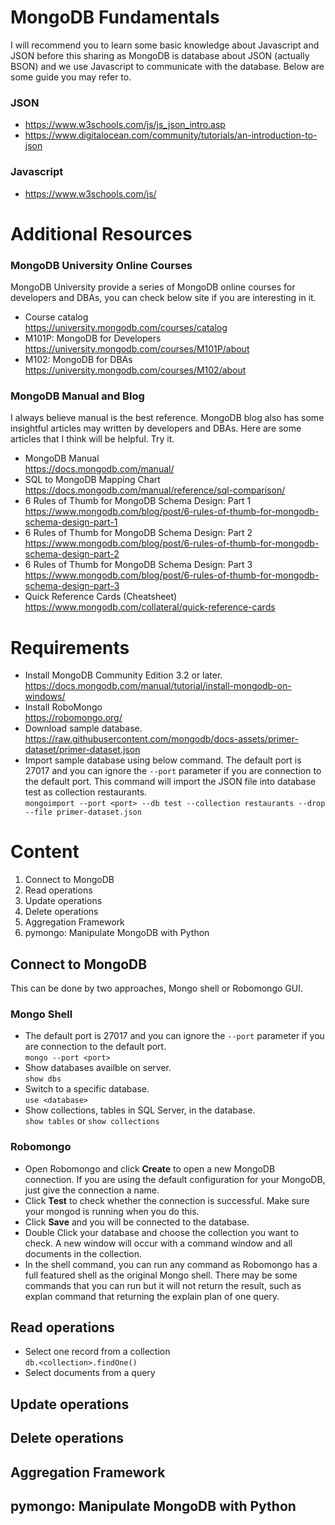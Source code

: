 # MongoDB Fundamentals

I will recommend you to learn some basic knowledge about Javascript and JSON before this sharing as MongoDB is database about JSON (actually BSON) and we use Javascript to communicate with the database. Below are some guide you may refer to.

### JSON
* https://www.w3schools.com/js/js_json_intro.asp
* https://www.digitalocean.com/community/tutorials/an-introduction-to-json

### Javascript
* https://www.w3schools.com/js/

# Additional Resources

### MongoDB University Online Courses
MongoDB University provide a series of MongoDB online courses for developers and DBAs, you can check below site if you are interesting in it.

* Course catalog
  <br>https://university.mongodb.com/courses/catalog
* M101P: MongoDB for Developers
  <br>https://university.mongodb.com/courses/M101P/about
* M102: MongoDB for DBAs
  <br>https://university.mongodb.com/courses/M102/about
  
### MongoDB Manual and Blog

I always believe manual is the best reference. MongoDB blog also has some insightful articles may written by developers and DBAs. Here are some articles that I think will be helpful. Try it.

* MongoDB Manual
  <br>https://docs.mongodb.com/manual/
* SQL to MongoDB Mapping Chart
  <br>https://docs.mongodb.com/manual/reference/sql-comparison/
* 6 Rules of Thumb for MongoDB Schema Design: Part 1
  <br>https://www.mongodb.com/blog/post/6-rules-of-thumb-for-mongodb-schema-design-part-1
* 6 Rules of Thumb for MongoDB Schema Design: Part 2
  <br>https://www.mongodb.com/blog/post/6-rules-of-thumb-for-mongodb-schema-design-part-2
* 6 Rules of Thumb for MongoDB Schema Design: Part 3
  <br>https://www.mongodb.com/blog/post/6-rules-of-thumb-for-mongodb-schema-design-part-3
* Quick Reference Cards (Cheatsheet)
  <br>https://www.mongodb.com/collateral/quick-reference-cards

# Requirements

* Install MongoDB Community Edition 3.2 or later.
  <br>https://docs.mongodb.com/manual/tutorial/install-mongodb-on-windows/
* Install RoboMongo
  <br>https://robomongo.org/
* Download sample database.
  <br>https://raw.githubusercontent.com/mongodb/docs-assets/primer-dataset/primer-dataset.json
* Import sample database using below command. The default port is 27017 and you can ignore the `--port` parameter if you are connection to the default port. This command will import the JSON file into database test as collection restaurants.
  <br>`mongoimport --port <port> --db test --collection restaurants --drop --file primer-dataset.json`

# Content
1. Connect to MongoDB
2. Read operations
3. Update operations
4. Delete operations
5. Aggregation Framework
6. pymongo: Manipulate MongoDB with Python

## Connect to MongoDB

This can be done by two approaches, Mongo shell or Robomongo GUI.

### Mongo Shell
* The default port is 27017 and you can ignore the `--port` parameter if you are connection to the default port.
  <br>`mongo --port <port>`
* Show databases availble on server.
  <br>`show dbs`
* Switch to a specific database.
  <br>`use <database>`
* Show collections, tables in SQL Server, in the database.
  <br>`show tables` or `show collections`

### Robomongo
* Open Robomongo and click **Create** to open a new MongoDB connection. If you are using the default configuration for your MongoDB, just give the connection a name.
* Click **Test** to check whether the connection is successful. Make sure your mongod is running when you do this.
* Click **Save** and you will be connected to the database.
* Double Click your database and choose the collection you want to check. A new window will occur with a command window and all documents in the collection.
* In the shell command, you can run any command as Robomongo has a full featured shell as the original Mongo shell. There may be some commands that you can run but it will not return the result, such as explan command that returning the explain plan of one query.

## Read operations


* Select one record from a collection
  <br>`db.<collection>.findOne()`
* Select documents from a query 
## Update operations
## Delete operations
## Aggregation Framework
## pymongo: Manipulate MongoDB with Python
